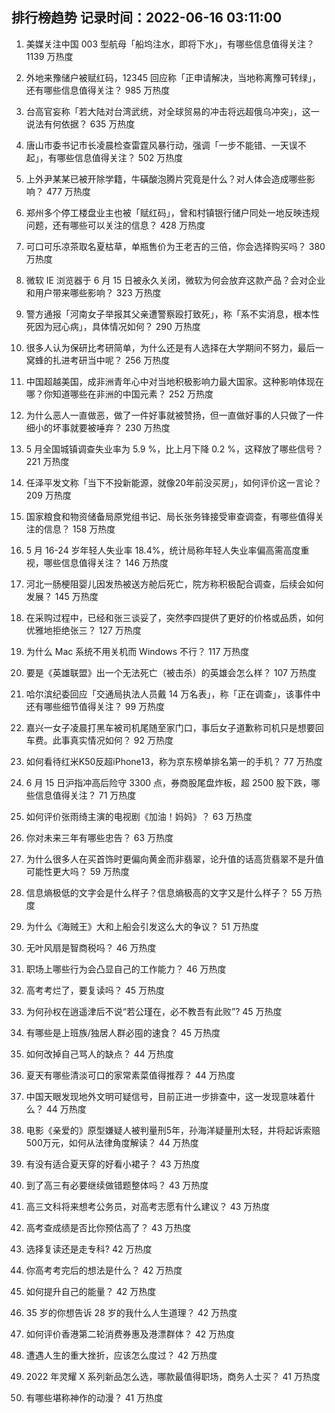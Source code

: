 
## 排行榜趋势 记录时间：2022-06-16 03:11:00
  
  1. 美媒关注中国 003 型航母「船坞注水，即将下水」，有哪些信息值得关注？ 1139 万热度
    
  2. 外地来豫储户被赋红码，12345 回应称「正申请解决，当地称离豫可转绿」，还有哪些信息值得关注？ 985 万热度
    
  3. 台高官妄称「若大陆对台湾武统，对全球贸易的冲击将远超俄乌冲突」，这一说法有何依据？ 635 万热度
    
  4. 唐山市委书记市长凌晨检查雷霆风暴行动，强调「一步不能错、一天误不起」，有哪些信息值得关注？ 502 万热度
    
  5. 上外尹某某已被开除学籍，牛磺酸泡腾片究竟是什么？对人体会造成哪些影响？ 477 万热度
    
  6. 郑州多个停工楼盘业主也被「赋红码」，曾和村镇银行储户同处一地反映违规问题，还有哪些可以关注的信息？ 428 万热度
    
  7. 可口可乐凉茶取名夏枯草，单瓶售价为王老吉的三倍，你会选择购买吗？ 380 万热度
    
  8. 微软 IE 浏览器于 6 月 15 日被永久关闭，微软为何会放弃这款产品？会对企业和用户带来哪些影响？ 323 万热度
    
  9. 警方通报「河南女子举报其父亲遭警察殴打致死」，称「系不实消息，根本性死因为冠心病」，具体情况如何？ 290 万热度
    
  10. 很多人认为保研比考研简单，为什么还是有人选择在大学期间不努力，最后一窝蜂的扎进考研当中呢？ 256 万热度
    
  11. 中国超越美国，成非洲青年心中对当地积极影响力最大国家。这种影响体现在哪？你知道哪些在非洲的中国元素？ 252 万热度
    
  12. 为什么恶人一直做恶，做了一件好事就被赞扬，但一直做好事的人只做了一件细小的坏事就要被唾弃？ 230 万热度
    
  13. 5 月全国城镇调查失业率为 5.9 %，比上月下降 0.2 %，这释放了哪些信号？ 221 万热度
    
  14. 任泽平发文称「当下不投新能源，就像20年前没买房」，如何评价这一言论？ 209 万热度
    
  15. 国家粮食和物资储备局原党组书记、局长张务锋接受审查调查，有哪些值得关注的信息？ 158 万热度
    
  16. 5 月 16-24 岁年轻人失业率 18.4%，统计局称年轻人失业率偏高需高度重视，哪些信息值得关注？ 146 万热度
    
  17. 河北一肠梗阻婴儿因发热被送方舱后死亡，院方称积极配合调查，后续会如何发展？ 145 万热度
    
  18. 在采购过程中，已经和张三谈妥了，突然李四提供了更好的价格或品质，如何优雅地拒绝张三？ 127 万热度
    
  19. 为什么 Mac 系统不用关机而 Windows 不行？ 117 万热度
    
  20. 要是《英雄联盟》出一个无法死亡（被击杀）的英雄会怎么样？ 107 万热度
    
  21. 哈尔滨纪委回应「交通局执法人员戴 14 万名表」，称「正在调查」，该事件中还有哪些细节值得关注？ 99 万热度
    
  22. 嘉兴一女子凌晨打黑车被司机尾随至家门口，事后女子道歉称司机只是想要回车费。此事真实情况如何？ 92 万热度
    
  23. 如何看待红米K50反超iPhone13，称为京东榜单排名第一的手机？ 77 万热度
    
  24. 6 月 15 日沪指冲高后险守 3300 点，券商股尾盘炸板，超 2500 股下跌，哪些信息值得关注？ 71 万热度
    
  25. 如何评价张雨绮主演的电视剧《加油！妈妈》？ 63 万热度
    
  26. 你对未来三年有哪些忠告？ 63 万热度
    
  27. 为什么很多人在买首饰时更偏向黄金而非翡翠，论升值的话高货翡翠不是升值可能性更大吗？ 59 万热度
    
  28. 信息熵极低的文字会是什么样子？信息熵极高的文字又是什么样子？ 55 万热度
    
  29. 为什么《海贼王》大和上船会引发这么大的争议？ 51 万热度
    
  30. 无叶风扇是智商税吗？ 46 万热度
    
  31. 职场上哪些行为会凸显自己的工作能力？ 46 万热度
    
  32. 高考考烂了，要复读吗？ 45 万热度
    
  33. 为何孙权在逍遥津后不说“若公瑾在，必不教吾有此败”? 45 万热度
    
  34. 有哪些是上班族/独居人群必囤的速食？ 45 万热度
    
  35. 如何改掉自己骂人的缺点？ 44 万热度
    
  36. 夏天有哪些清淡可口的家常素菜值得推荐？ 44 万热度
    
  37. 中国天眼发现地外文明可疑信号，目前正进一步排查中，这一发现意味着什么？ 44 万热度
    
  38. 电影《亲爱的》原型嫌疑人被判量刑5年，孙海洋疑量刑太轻，并将起诉索赔500万元，如何从法律角度解读？ 44 万热度
    
  39. 有没有适合夏天穿的好看小裙子？ 43 万热度
    
  40. 到了高三有必要继续做错题整体吗？ 43 万热度
    
  41. 高三文科将来想考公务员，对高考志愿有什么建议？ 43 万热度
    
  42. 高考查成绩是否比你预估高了？ 43 万热度
    
  43. 选择复读还是走专科? 42 万热度
    
  44. 你高考考完后的想法是什么？ 42 万热度
    
  45. 如何提升自己的能量？ 42 万热度
    
  46. 35 岁的你想告诉 28 岁的我什么人生道理？ 42 万热度
    
  47. 如何评价香港第二轮消费券惠及港漂群体？ 42 万热度
    
  48. 遭遇人生的重大挫折，应该怎么度过？ 42 万热度
    
  49. 2022 年灵耀 X 系列新品怎么选，哪款最值得职场，商务人士买？ 41 万热度
    
  50. 有哪些堪称神作的动漫？ 41 万热度
    